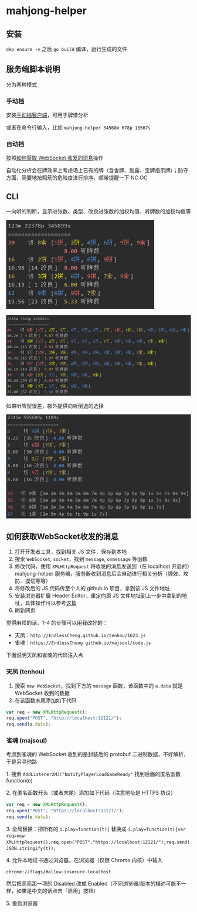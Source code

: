 # mahjong-helper

## 安装

`dep ensure -v` 之后 `go build` 编译，运行生成的文件


## 服务端脚本说明

分为两种模式

### 手动档

安装[手动档客户端](https://github.com/EndlessCheng/mahjong-helper-gui)，可用于牌谱分析

或者在命令行输入，比如 `mahjong-helper 34568m 678p 13567s`

### 自动挡

按照[如何获取 WebSocket 收发的消息](#如何获取WebSocket收发的消息)操作

自动化分析会在牌效率上考虑场上已有的牌（含舍牌、副露、宝牌指示牌）；防守方面，简要地按照筋的危险度进行排序，顺带提醒一下 NC OC


## CLI

一向听的判断，显示进张数、类型、改良进张数的加权均值、听牌数的加权均值等

![](img/example1.png)

![](img/example2.png)

如果听牌型很差，额外提供向听倒退的选择

![](img/example4.png)


## 如何获取WebSocket收发的消息

1. 打开开发者工具，找到相关 JS 文件，保存到本地
2. 搜索 `WebSocket`, `socket`，找到 `message`, `onmessage` 等函数
3. 修改代码，使用 `XMLHttpRequest` 将收发的消息发送到（在 localhost 开启的）mahjong-helper 服务器，服务器收到消息后会自动进行相关分析（牌效、攻防、摸切等等）
4. 将修改后的 JS 代码传至个人的 github.io 项目，拿到该 JS 文件地址
5. 安装浏览器扩展 Header Editor，重定向原 JS 文件地址到上一步中拿到的地址，具体操作可以参考[这篇](https://tieba.baidu.com/p/5956122477)
6. 刷新网页

觉得麻烦的话，1-4 的步骤可以用我改好的：

- 天凤：`http://EndlessCheng.github.io/tenhou/1623.js`
- 雀魂：`https://EndlessCheng.github.io/majsoul/code.js`

下面说明天凤和雀魂的代码注入点

### 天凤 (tenhou)

1. 搜索 `new WebSocket`，找到下方的 `message` 函数，该函数中的 `a.data` 就是 WebSocket 收到的数据
2. 在该函数末尾添加如下代码

```javascript
var req = new XMLHttpRequest();
req.open("POST", "http://localhost:12121/");
req.send(a.data);
```

### 雀魂 (majsoul)

考虑到雀魂的 WebSocket 收到的是封装后的 protobuf 二进制数据，不好解析，于是另寻他路

1\. 搜索 `AddListener2MJ("NotifyPlayerLoadGameReady"` 找到后面的匿名函数 function(e)

2\. 在匿名函数开头（或者末尾）添加如下代码（注意地址是 HTTPS 协议）

```javascript
var req = new XMLHttpRequest();
req.open("POST", "https://localhost:12121/");
req.send(e.data);
```

3\. 全局替换：把所有的 `i.play=function(t){` 替换成 `i.play=function(t){var req=new XMLHttpRequest();req.open("POST","https://localhost:12121/");req.send(JSON.stringify(t));`

4\. 允许本地证书通过浏览器，在浏览器（仅限 Chrome 内核）中输入
```
chrome://flags/#allow-insecure-localhost
```
然后把高亮那一项的 Disabled 改成 Enabled（不同浏览器/版本的描述可能不一样，如果是中文的话点击「启用」按钮）

5\. 重启浏览器
